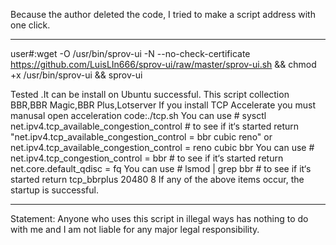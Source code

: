 Because the author deleted the code, I tried to make a script address with one click.
______________________________________________________________________________
user#:wget -O /usr/bin/sprov-ui -N --no-check-certificate https://github.com/LuisLIn666/sprov-ui/raw/master/sprov-ui.sh && chmod +x /usr/bin/sprov-ui && sprov-ui



Tested .It can be install on Ubuntu successful.
This script collection BBR,BBR Magic,BBR Plus,Lotserver
If you install TCP Accelerate you must manusal open acceleration
code:./tcp.sh
You can use   # sysctl net.ipv4.tcp_available_congestion_control   # to see if it‘s started
return "net.ipv4.tcp_available_congestion_control = bbr cubic reno"  or net.ipv4.tcp_available_congestion_control = reno cubic bbr
You can use   # net.ipv4.tcp_congestion_control = bbr   # to see if it‘s started
return net.core.default_qdisc = fq
You can use   #  lsmod | grep bbr # to see if it‘s started
return tcp_bbrplus            20480  8
If any of the above items occur, the startup is successful.
______________________________________
Statement: Anyone who uses this script in illegal ways has nothing to do with me and I am not liable for any major legal responsibility.
